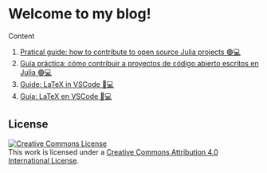 # Welcome to my blog!

Content
1. [Pratical guide: how to contribute to open source Julia projects 🟣💻](https://github.com/MA-Ramirez/BlogPosts/blob/main/1_PracticalGuide.md)
2. [Guía práctica: cómo contribuir a proyectos de código abierto escritos en Julia 🟣💻](https://github.com/MA-Ramirez/BlogPosts/blob/main/2_GuiaPractica.md)
3. [Guide: LaTeX in VSCode 📝💻](https://github.com/MA-Ramirez/BlogPosts/blob/main/3_LaTeXinVSCode.md)
4. [Guía: LaTeX en VSCode 📝💻](https://github.com/MA-Ramirez/BlogPosts/blob/main/4_LaTeXenVSCode.md)


## License

<a rel="license" href="http://creativecommons.org/licenses/by/4.0/"><img alt="Creative Commons License" style="border-width:0" src="https://i.creativecommons.org/l/by/4.0/88x31.png" /></a><br />This work is licensed under a <a rel="license" href="http://creativecommons.org/licenses/by/4.0/">Creative Commons Attribution 4.0 International License</a>.


